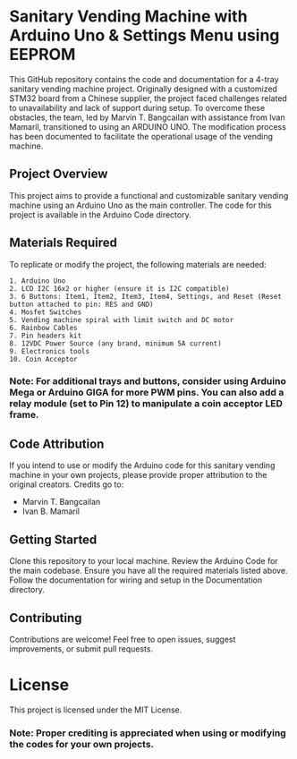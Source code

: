 # Sanitary Vending Machine with Arduino Uno & Settings Menu using EEPROM
This GitHub repository contains the code and documentation for a 4-tray sanitary vending machine project. Originally designed with a customized STM32 board from a Chinese supplier, the project faced challenges related to unavailability and lack of support during setup. To overcome these obstacles, the team, led by Marvin T. Bangcailan with assistance from Ivan Mamaril, transitioned to using an ARDUINO UNO. The modification process has been documented to facilitate the operational usage of the vending machine.

## Project Overview
This project aims to provide a functional and customizable sanitary vending machine using an Arduino Uno as the main controller. The code for this project is available in the Arduino Code directory.

## Materials Required
To replicate or modify the project, the following materials are needed:
```
1. Arduino Uno
2. LCD I2C 16x2 or higher (ensure it is I2C compatible)
3. 6 Buttons: Item1, Item2, Item3, Item4, Settings, and Reset (Reset button attached to pin: RES and GND)
4. Mosfet Switches
5. Vending machine spiral with limit switch and DC motor
6. Rainbow Cables
7. Pin headers kit
8. 12VDC Power Source (any brand, minimum 5A current)
9. Electronics tools
10. Coin Acceptor
```
### Note: For additional trays and buttons, consider using Arduino Mega or Arduino GIGA for more PWM pins. You can also add a relay module (set to Pin 12) to manipulate a coin acceptor LED frame.

## Code Attribution
If you intend to use or modify the Arduino code for this sanitary vending machine in your own projects, please provide proper attribution to the original creators. Credits go to:

- Marvin T. Bangcailan
- Ivan B. Mamaril

## Getting Started
Clone this repository to your local machine.
Review the Arduino Code for the main codebase.
Ensure you have all the required materials listed above.
Follow the documentation for wiring and setup in the Documentation directory.

## Contributing
Contributions are welcome! Feel free to open issues, suggest improvements, or submit pull requests.

# License
This project is licensed under the MIT License.

### Note: Proper crediting is appreciated when using or modifying the codes for your own projects.
